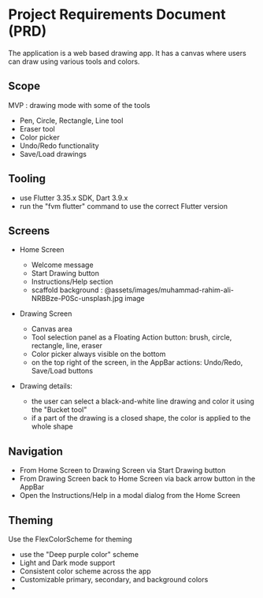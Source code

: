 # Project Requirements Document (PRD)

The application is a web based drawing app.
It has a canvas where users can draw using various tools and colors.

## Scope

MVP : drawing mode with some of the tools
- Pen, Circle, Rectangle, Line tool
- Eraser tool
- Color picker
- Undo/Redo functionality
- Save/Load drawings


## Tooling
- use Flutter 3.35.x SDK, Dart 3.9.x
- run the "fvm flutter" command to use the correct Flutter version

## Screens
- Home Screen
  - Welcome message
  - Start Drawing button
  - Instructions/Help section
  - scaffold background : @assets/images/muhammad-rahim-ali-NRBBze-P0Sc-unsplash.jpg image
  
- Drawing Screen
  - Canvas area
  - Tool selection panel as a Floating Action button: brush, circle, rectangle, line, eraser
  - Color picker always visible on the bottom
  - on the top right of the screen, in the AppBar actions: Undo/Redo, Save/Load buttons
- Drawing details:
  - the user can select a black-and-white line drawing and color it using the "Bucket tool"
  - if a part of the drawing is a closed shape, the color is applied to the whole shape


## Navigation
- From Home Screen to Drawing Screen via Start Drawing button
- From Drawing Screen back to Home Screen via back arrow button in the AppBar
- Open the Instructions/Help in a modal dialog from the Home Screen


## Theming

Use the FlexColorScheme for theming
- use the "Deep purple color" scheme
- Light and Dark mode support
- Consistent color scheme across the app
- Customizable primary, secondary, and background colors
- 

